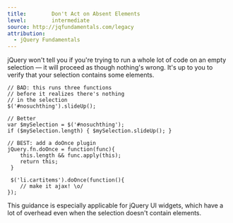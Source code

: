 ```yaml
---
title:        Don't Act on Absent Elements
level:        intermediate
source: http://jqfundamentals.com/legacy
attribution: 
  - jQuery Fundamentals
---
```


jQuery won't tell you if you're trying to run a whole lot of code on an empty
selection — it will proceed as though nothing's wrong. It's up to you to verify
that your selection contains some elements.

```
// BAD: this runs three functions
// before it realizes there's nothing
// in the selection
$('#nosuchthing').slideUp();

// Better
var $mySelection = $('#nosuchthing');
if ($mySelection.length) { $mySelection.slideUp(); }

// BEST: add a doOnce plugin
jQuery.fn.doOnce = function(func){
    this.length && func.apply(this);
    return this;
 }

 $('li.cartitems').doOnce(function(){ 
    // make it ajax! \o/ 
});
```

This guidance is especially applicable for jQuery UI widgets, which have a lot
of overhead even when the selection doesn't contain elements.
